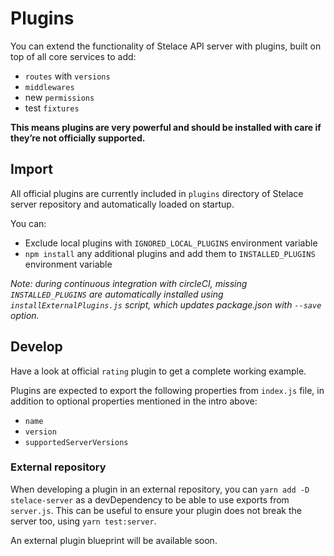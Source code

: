 # Plugins

You can extend the functionality of Stelace API server with plugins, built on top of all core services to add:

- `routes` with `versions`
- `middlewares`
- new `permissions`
- test `fixtures`

__This means plugins are very powerful and should be installed with care if they’re not officially supported.__

## Import

All official plugins are currently included in `plugins` directory of Stelace server repository and automatically loaded on startup.

You can:

- Exclude local plugins with `IGNORED_LOCAL_PLUGINS` environment variable
- `npm install` any additional plugins and add them to `INSTALLED_PLUGINS` environment variable

_Note: during continuous integration with circleCI, missing `INSTALLED_PLUGINS` are automatically installed using `installExternalPlugins.js` script, which updates package.json with `--save` option._

## Develop

Have a look at official `rating` plugin to get a complete working example.

Plugins are expected to export the following properties from `index.js` file, in addition to optional properties mentioned in the intro above:

- `name`
- `version`
- `supportedServerVersions`

### External repository

When developing a plugin in an external repository, you can `yarn add -D stelace-server` as a devDependency to be able to use exports from `server.js`. This can be useful to ensure your plugin does not break the server too, using `yarn test:server`.

An external plugin blueprint will be available soon.
